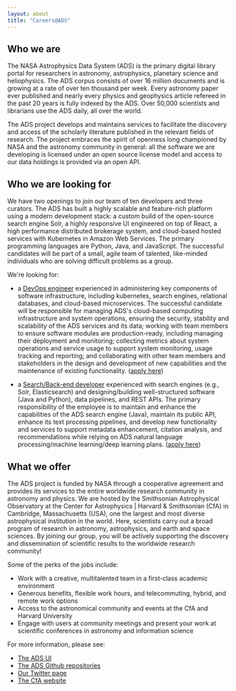 ```yaml
---
layout: about
title: "Careers@ADS"
---
```


## Who we are

The NASA Astrophysics Data System (ADS) is the primary digital library portal for researchers in astronomy, astrophysics, planetary science and heliophysics. The ADS corpus consists of over 16 million documents and is growing at a rate of over ten thousand per week. Every astronomy paper ever published and nearly every physics and geophysics article refereed in the past 20 years is fully indexed by the ADS. Over 50,000 scientists and librarians use the ADS daily, all over the world.

The ADS project develops and maintains services to facilitate the discovery and access of the scholarly literature published in the relevant fields of research.  The project embraces the spirit of openness long championed by NASA and the astronomy community in general: all the software we are developing is licensed under an open source license model and access to our data holdings is provided via an open API.

## Who we are looking for

We have two openings to join our team of ten developers and three curators. The ADS has built a highly scalable and feature-rich platform using a modern development stack: a custom build of the open-source search engine Solr, a highly responsive UI engineered on top of React, a high performance distributed brokerage system, and cloud-based hosted services with Kubernetes in Amazon Web Services. The primary programming languages are Python, Java, and JavaScript. The successful candidates will be part of a small, agile team of talented, like-minded individuals who are solving difficult problems as a group.

We're looking for:

* a [DevOps engineer](https://pweb.cfa.harvard.edu/opportunities/sao-employment-opportunities/posting-22-57) experienced in administering key components of software infrastructure, including kubernetes, search engines, relational databases, and cloud-based microservices. The successful candidate will be responsible for managing ADS's cloud-based computing infrastructure and system operations, ensuring the security, stability and scalability of the ADS services and its data; working with team members to ensure software modules are production-ready, including managing their deployment and monitoring; collecting metrics about system operations and service usage to support system monitoring, usage tracking and reporting; and collaborating with other team members and stakeholders in the design and development of new capabilities and the maintenance of existing functionality. ([apply here](https://www.usajobs.gov/job/663524100))

* a [Search/Back-end developer](https://pweb.cfa.harvard.edu/opportunities/sao-employment-opportunities/posting-22-63) experienced with search engines (e.g., Solr, Elasticsearch) and designing/building well-structured software (Java and Python), data pipelines, and REST APIs. The primary responsibility of the employee is to maintain and enhance the capabilities of the ADS search engine (Java), maintain its public API, enhance its text processing pipelines, and develop new functionality and services to support metadata enhancement, citation analysis, and recommendations while relying on ADS natural language processing/machine learning/deep learning plans. ([apply here](https://www.usajobs.gov/job/664715400))

## What we offer

The ADS project is funded by NASA through a cooperative agreement and provides its services to the entire worldwide research community in astronomy and physics. We are hosted by the Smithsonian Astrophysical Observatory at the Center for Astrophysics \| Harvard & Smithsonian (CfA) in Cambridge, Massachusetts (USA), one the largest and most diverse astrophysical institution in the world. Here, scientists carry out a broad program of research in astronomy, astrophysics, and earth and space sciences. By joining our group, you will be actively supporting the discovery and dissemination of scientific results to the worldwide research community!

Some of the perks of the jobs include:

  * Work with a creative, multitalented team in a first-class academic environment
  * Generous benefits, flexible work hours, and telecommuting, hybrid, and remote work options
  * Access to the astronomical community and events at the CfA and Harvard University
  * Engage with users at community meetings and present your work at scientific conferences in astronomy and information science

For more information, please see:

  * [The ADS UI](https://ui.adsabs.harvard.edu)
  * [The ADS Github repositories](https://github.com/adsabs)
  * [Our Twitter page](https://twitter.com/adsabs)
  * [The CfA website](https://www.cfa.harvard.edu/)
